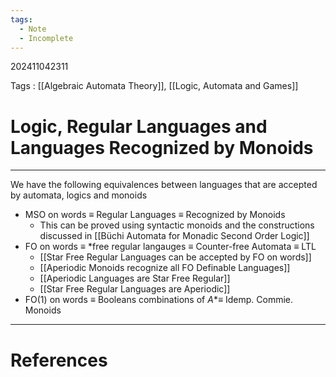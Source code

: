 ```yaml
---
tags:
  - Note
  - Incomplete
---
```

202411042311

Tags : [[Algebraic Automata Theory]], [[Logic, Automata and Games]]
# Logic, Regular Languages and Languages Recognized by Monoids
---
We have the following equivalences between languages that are accepted by automata, logics and monoids
- $\text{MSO}$ on words $\equiv$ Regular Languages $\equiv$ Recognized by Monoids
	- This can be proved using syntactic monoids and the constructions discussed in [[Büchi Automata for Monadic Second Order Logic]]
- $\text{FO}$ on words $\equiv$ $*$free regular langauges $\equiv$ Counter-free Automata $\equiv$ $\text{LTL}$
	- [[Star Free Regular Languages can be accepted by FO on words]] 
	- [[Aperiodic Monoids recognize all FO Definable Languages]]
	- [[Aperiodic Languages are Star Free Regular]]
	- [[Star Free Regular Languages are Aperiodic]]
- $\text{FO(1)}$ on words $\equiv$ Booleans combinations of $A* \equiv$ Idemp. Commie. Monoids
---
# References
